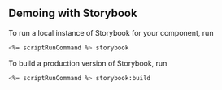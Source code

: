## Demoing with Storybook
To run a local instance of Storybook for your component, run
```bash
<%= scriptRunCommand %> storybook
```

To build a production version of Storybook, run
```bash
<%= scriptRunCommand %> storybook:build
```
